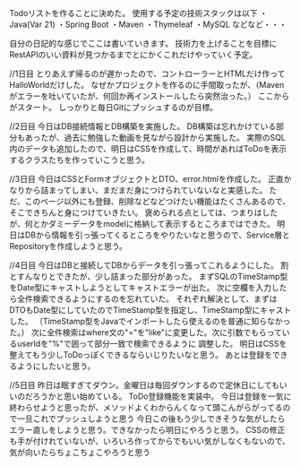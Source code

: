 Todoリストを作ることに決めた。
使用する予定の技術スタックは以下
・Java(Var 21)
・Spring Boot
・Maven
・Thymeleaf
・MySQL
などなど・・・

自分の日記的な感じでここは書いていきます。
技術力を上げることを目標にRestAPIのいい資料が見つかるまでとにかくこれだけやっていく予定。

//1日目
とりあえず帰るのが遅かったので、コントローラーとHTMLだけ作ってHalloWorldだけした。
なぜかプロジェクトを作るのに手間取ったが、（Mavenがエラーを吐いていたが、何回か再インストールしたら突然治った。）
ここからがスタート。
しっかりと毎日Gitにプッシュするのが目標。

//2日目
今日はDB接続情報とDB構築を実施した。
DB構築は忘れかけている部分もあったが、過去に勉強した動画を見ながら設計から実施した。
実際のSQL内のデータも追加したので、明日はCSSを作成して、時間があればToDoを表示するクラスたちを作っていこうと思う。

//3日目
今日はCSSとFormオブジェクトとDTO、error.htmlを作成した。
正直かなりから詰まってしまい、まだまだ身につけられていないなと実感した。
ただ、このページ以外にも登録、削除などなどつけたい機能はたくさんあるので、そこできちんと身につけていきたい。
褒められる点としては、つまりはしたが、何とかダミーデータをmodelに格納して表示するところまではできた。
明日はDBから情報を引っ張ってくるところをやりたいなと思うので、Service層とRepositoryを作成しようと思う。

//4日目
今日はDBと接続してDBからデータを引っ張ってこれるようにした。
割とすんなりとできたが、少し詰まった部分があった。
まずSQLのTimeStamp型をDate型にキャストしようとしてキャストエラーが出た。
次に空欄を入力したら全件検索できるようにするのを忘れていた。
それぞれ解決として、まずはDTOもDate型にしていたのでTimeStamp型を指定し、TimeStamp型にキャストした。
（TimeStamp型をJavaでインポートしたら使えるのを普通に知らなかった。）
次に全件検索はwhere文の"="を"like"に変更した。次に引数でもらっているuserIdを"%"で囲って部分一致で検索できるように
調整した。
明日はCSSを整えてもう少しToDoっぽくできるならいじりたいなと思う。
あとは登録をできるようにしたいと思う。

//5日目
昨日は眠すぎてダウン。金曜日は毎回ダウンするので定休日にしてもいいのだろうかと思い始めている。
ToDo登録機能を実装中。
今日は登録を一気に終わらせようと思ったが、メソッドよくわからんくなって頭こんがらがってるので一旦これでプッシュしようと思う
今日この後もう少しできそうな気がしたらエラー直しをしようと思う。できなかったら明日にやろうと思う。
CSSの修正も手が付けれていないが、いろいろ作ってからでもいい気がしなくもないので、気が向いたらちょこちょこやろうと思う

